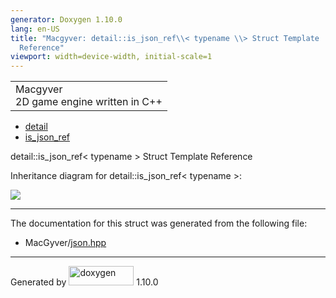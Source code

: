 ```yaml
---
generator: Doxygen 1.10.0
lang: en-US
title: "Macgyver: detail::is_json_ref\\< typename \\> Struct Template
  Reference"
viewport: width=device-width, initial-scale=1
---
```


<div id="top">

<div id="titlearea">

<table data-cellspacing="0" data-cellpadding="0">
<colgroup>
<col style="width: 100%" />
</colgroup>
<tbody>
<tr id="projectrow" class="odd">
<td id="projectalign"><div id="projectname">
Macgyver
</div>
<div id="projectbrief">
2D game engine written in C++
</div></td>
</tr>
</tbody>
</table>

</div>

<div id="main-nav">

</div>

<div id="nav-path" class="navpath">

- <a href="namespacedetail.html" class="el">detail</a>
- <a href="structdetail_1_1is__json__ref.html" class="el">is_json_ref</a>

</div>

</div>

<div class="header">

<div class="headertitle">

<div class="title">

detail::is_json_ref\< typename \> Struct Template Reference

</div>

</div>

</div>

<div class="contents">

<div class="dynheader">

Inheritance diagram for detail::is_json_ref\< typename \>:

</div>

<div class="dyncontent">

<div class="center">

![](structdetail_1_1is__json__ref.png)

</div>

</div>

------------------------------------------------------------------------

The documentation for this struct was generated from the following file:

- MacGyver/<a href="json_8hpp_source.html" class="el">json.hpp</a>

</div>

------------------------------------------------------------------------

<span class="small">Generated
by [<img src="doxygen.svg" class="footer" width="104" height="31"
alt="doxygen" />](https://www.doxygen.org/index.html) 1.10.0</span>
